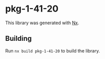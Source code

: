 # pkg-1-41-20

This library was generated with [Nx](https://nx.dev).

## Building

Run `nx build pkg-1-41-20` to build the library.
